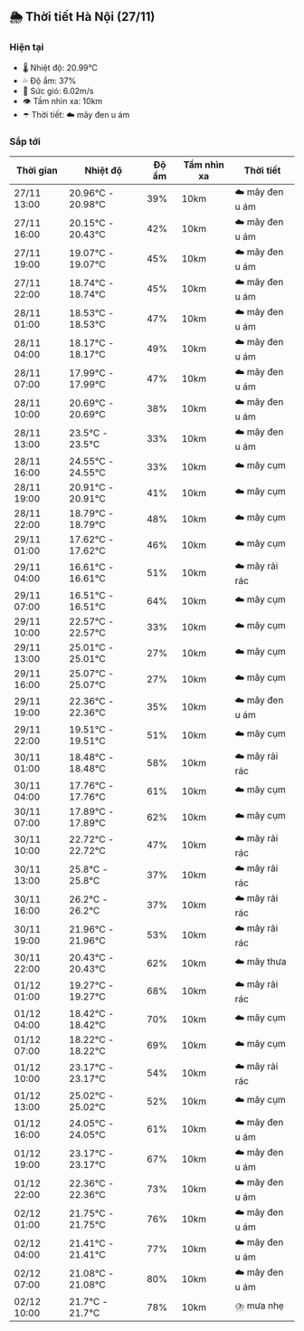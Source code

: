 ## 🌦️ Thời tiết Hà Nội (27/11)

### Hiện tại

- 🌡️ Nhiệt độ: 20.99℃
- 💦 Độ ẩm: 37%
- 💨 Sức gió: 6.02m/s
- 👁️ Tầm nhìn xa: 10km
- ☂️ Thời tiết: ☁️ mây đen u ám

### Sắp tới

| Thời gian | Nhiệt độ | Độ ẩm | Tầm nhìn xa | Thời tiết |
| --- | --- | --- | --- | --- |
| 27/11 13:00 | 20.96℃ - 20.98℃ | 39% | 10km | ☁️ mây đen u ám |
| 27/11 16:00 | 20.15℃ - 20.43℃ | 42% | 10km | ☁️ mây đen u ám |
| 27/11 19:00 | 19.07℃ - 19.07℃ | 45% | 10km | ☁️ mây đen u ám |
| 27/11 22:00 | 18.74℃ - 18.74℃ | 45% | 10km | ☁️ mây đen u ám |
| 28/11 01:00 | 18.53℃ - 18.53℃ | 47% | 10km | ☁️ mây đen u ám |
| 28/11 04:00 | 18.17℃ - 18.17℃ | 49% | 10km | ☁️ mây đen u ám |
| 28/11 07:00 | 17.99℃ - 17.99℃ | 47% | 10km | ☁️ mây đen u ám |
| 28/11 10:00 | 20.69℃ - 20.69℃ | 38% | 10km | ☁️ mây đen u ám |
| 28/11 13:00 | 23.5℃ - 23.5℃ | 33% | 10km | ☁️ mây đen u ám |
| 28/11 16:00 | 24.55℃ - 24.55℃ | 33% | 10km | ☁️ mây cụm |
| 28/11 19:00 | 20.91℃ - 20.91℃ | 41% | 10km | ☁️ mây cụm |
| 28/11 22:00 | 18.79℃ - 18.79℃ | 48% | 10km | ☁️ mây cụm |
| 29/11 01:00 | 17.62℃ - 17.62℃ | 46% | 10km | ☁️ mây cụm |
| 29/11 04:00 | 16.61℃ - 16.61℃ | 51% | 10km | ☁️ mây rải rác |
| 29/11 07:00 | 16.51℃ - 16.51℃ | 64% | 10km | ☁️ mây cụm |
| 29/11 10:00 | 22.57℃ - 22.57℃ | 33% | 10km | ☁️ mây cụm |
| 29/11 13:00 | 25.01℃ - 25.01℃ | 27% | 10km | ☁️ mây cụm |
| 29/11 16:00 | 25.07℃ - 25.07℃ | 27% | 10km | ☁️ mây cụm |
| 29/11 19:00 | 22.36℃ - 22.36℃ | 35% | 10km | ☁️ mây đen u ám |
| 29/11 22:00 | 19.51℃ - 19.51℃ | 51% | 10km | ☁️ mây cụm |
| 30/11 01:00 | 18.48℃ - 18.48℃ | 58% | 10km | ☁️ mây rải rác |
| 30/11 04:00 | 17.76℃ - 17.76℃ | 61% | 10km | ☁️ mây cụm |
| 30/11 07:00 | 17.89℃ - 17.89℃ | 62% | 10km | ☁️ mây cụm |
| 30/11 10:00 | 22.72℃ - 22.72℃ | 47% | 10km | ☁️ mây rải rác |
| 30/11 13:00 | 25.8℃ - 25.8℃ | 37% | 10km | ☁️ mây rải rác |
| 30/11 16:00 | 26.2℃ - 26.2℃ | 37% | 10km | ☁️ mây rải rác |
| 30/11 19:00 | 21.96℃ - 21.96℃ | 53% | 10km | ☁️ mây rải rác |
| 30/11 22:00 | 20.43℃ - 20.43℃ | 62% | 10km | ☁️ mây thưa |
| 01/12 01:00 | 19.27℃ - 19.27℃ | 68% | 10km | ☁️ mây rải rác |
| 01/12 04:00 | 18.42℃ - 18.42℃ | 70% | 10km | ☁️ mây cụm |
| 01/12 07:00 | 18.22℃ - 18.22℃ | 69% | 10km | ☁️ mây cụm |
| 01/12 10:00 | 23.17℃ - 23.17℃ | 54% | 10km | ☁️ mây rải rác |
| 01/12 13:00 | 25.02℃ - 25.02℃ | 52% | 10km | ☁️ mây cụm |
| 01/12 16:00 | 24.05℃ - 24.05℃ | 61% | 10km | ☁️ mây đen u ám |
| 01/12 19:00 | 23.17℃ - 23.17℃ | 67% | 10km | ☁️ mây đen u ám |
| 01/12 22:00 | 22.36℃ - 22.36℃ | 73% | 10km | ☁️ mây đen u ám |
| 02/12 01:00 | 21.75℃ - 21.75℃ | 76% | 10km | ☁️ mây đen u ám |
| 02/12 04:00 | 21.41℃ - 21.41℃ | 77% | 10km | ☁️ mây đen u ám |
| 02/12 07:00 | 21.08℃ - 21.08℃ | 80% | 10km | ☁️ mây đen u ám |
| 02/12 10:00 | 21.7℃ - 21.7℃ | 78% | 10km | ⛈️ mưa nhẹ |
